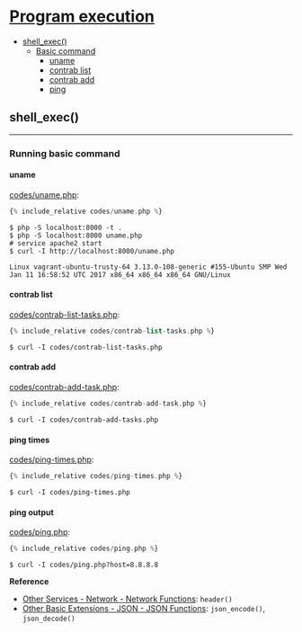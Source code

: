 # [Program execution](http://php.net/manual/en/book.exec.php)

- [shell_exec()](#shell_exec)
  - [Basic command](#basic-command)
    - [uname](#uname)
    - [contrab list](#contrab-list)
    - [contrab add](#contrab-add)
    - [ping](#ping)

## shell_exec()
---

### Running basic command

#### uname

[codes/uname.php](codes/uname.php):
```php
{% include_relative codes/uname.php %}
```

```
$ php -S localhost:8000 -t .
$ php -S localhost:8000 uname.php
# service apache2 start
$ curl -I http://localhost:8000/uname.php
```

```
Linux vagrant-ubuntu-trusty-64 3.13.0-108-generic #155-Ubuntu SMP Wed Jan 11 16:58:52 UTC 2017 x86_64 x86_64 x86_64 GNU/Linux
```

#### contrab list
[codes/contrab-list-tasks.php](codes/contrab-list-tasks.php):
```php
{% include_relative codes/contrab-list-tasks.php %}
```

```
$ curl -I codes/contrab-list-tasks.php
```

#### contrab add
[codes/contrab-add-task.php](codes/contrab-add-task.php):
```php
{% include_relative codes/contrab-add-task.php %}
```

```
$ curl -I codes/contrab-add-tasks.php
```

#### ping times

[codes/ping-times.php](codes/ping-times.php):
```php
{% include_relative codes/ping-times.php %}
```

```
$ curl -I codes/ping-times.php
```

#### ping output

[codes/ping.php](codes/ping.php):
```php
{% include_relative codes/ping.php %}
```

```
$ curl -I codes/ping.php?host=8.8.8.8
```



**Reference**
- [Other Services - Network - Network Functions](http://php.net/manual/en/ref.network.php): `header()`
- [Other Basic Extensions - JSON - JSON Functions](http://php.net/manual/en/ref.json.php): `json_encode()`, `json_decode()`
